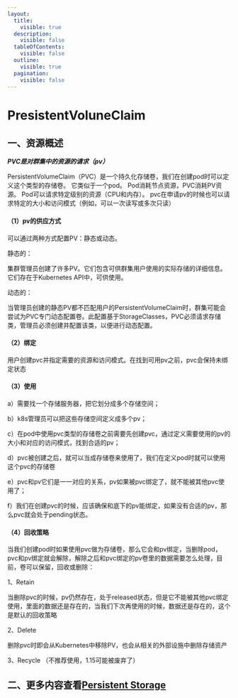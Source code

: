```yaml
---
layout:
  title:
    visible: true
  description:
    visible: false
  tableOfContents:
    visible: false
  outline:
    visible: true
  pagination:
    visible: false
---
```


# PresistentVoluneClaim

## 一、资源概述

_**PVC是对群集中的资源的请求（pv）**_

PersistentVolumeClaim（PVC）是一个持久化存储卷，我们在创建pod时可以定义这个类型的存储卷。 它类似于一个pod。 Pod消耗节点资源，PVC消耗PV资源。 Pod可以请求特定级别的资源（CPU和内存）。 pvc在申请pv的时候也可以请求特定的大小和访问模式（例如，可以一次读写或多次只读）

#### （1）pv的供应方式

可以通过两种方式配置PV：静态或动态。

静态的：

集群管理员创建了许多PV。它们包含可供群集用户使用的实际存储的详细信息。它们存在于Kubernetes API中，可供使用。

动态的：

当管理员创建的静态PV都不匹配用户的PersistentVolumeClaim时，群集可能会尝试为PVC专门动态配置卷。此配置基于StorageClasses，PVC必须请求存储类，管理员必须创建并配置该类，以便进行动态配置。

#### （2）绑定

用户创建pvc并指定需要的资源和访问模式。在找到可用pv之前，pvc会保持未绑定状态

#### （3）使用

a）需要找一个存储服务器，把它划分成多个存储空间；

b）k8s管理员可以把这些存储空间定义成多个pv；

c）在pod中使用pvc类型的存储卷之前需要先创建pvc，通过定义需要使用的pv的大小和对应的访问模式，找到合适的pv；

d）pvc被创建之后，就可以当成存储卷来使用了，我们在定义pod时就可以使用这个pvc的存储卷

e）pvc和pv它们是一一对应的关系，pv如果被pvc绑定了，就不能被其他pvc使用了；

f）我们在创建pvc的时候，应该确保和底下的pv能绑定，如果没有合适的pv，那么pvc就会处于pending状态。

#### （4）回收策略

当我们创建pod时如果使用pvc做为存储卷，那么它会和pv绑定，当删除pod，pvc和pv绑定就会解除，解除之后和pvc绑定的pv卷里的数据需要怎么处理，目前，卷可以保留，回收或删除：

1、Retain

当删除pvc的时候，pv仍然存在，处于released状态，但是它不能被其他pvc绑定使用，里面的数据还是存在的，当我们下次再使用的时候，数据还是存在的，这个是默认的回收策略

2、Delete

删除pvc时即会从Kubernetes中移除PV，也会从相关的外部设施中删除存储资产

3、Recycle （不推荐使用，1.15可能被废弃了）

## 二、更多内容查看[Persistent Storage](persistent-storage.md)
